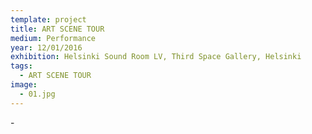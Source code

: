 ```yaml
---
template: project
title: ART SCENE TOUR
medium: Performance
year: 12/01/2016
exhibition: Helsinki Sound Room LV, Third Space Gallery, Helsinki
tags:
  - ART SCENE TOUR
image:
  - 01.jpg
---
```

\-